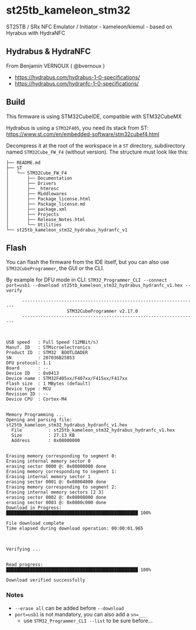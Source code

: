 # st25tb_kameleon_stm32

ST25TB / SRx NFC Emulator / Initiator - kameleon/kiemul - based on Hyrabus with HydraNFC

## Hydrabus & HydraNFC

From Benjamin VERNOUX ( @bvernoux )

- https://hydrabus.com/hydrabus-1-0-specifications/
- https://hydrabus.com/hydranfc-1-0-specifications/


## Build

This firmware is using STM32CubeIDE, compatible with STM32CubeMX

Hydrabus is using a `STM32F405`, you need its stack from ST: https://www.st.com/en/embedded-software/stm32cubef4.html

Decompress it at the root of the workspace in a `ST` directory, subdirectory named `STM32Cube_FW_F4` (without version). The structure must look like this:

```
├── README.md
├── ST
│   └── STM32Cube_FW_F4
│       ├── Documentation
│       ├── Drivers
│       ├── _htmresc
│       ├── Middlewares
│       ├── Package_license.html
│       ├── Package_license.md
│       ├── package.xml
│       ├── Projects
│       ├── Release_Notes.html
│       └── Utilities
└── st25tb_kameleon_stm32_hydrabus_hydranfc_v1
```

## Flash

You can flash the firmware from the IDE itself, but you can also use `STM32CubeProgrammer`, the GUI or the CLI.

By example for DFU mode in CLI: `STM32_Programmer_CLI --connect port=usb1 --download st25tb_kameleon_stm32_hydrabus_hydranfc_v1.hex --verify`

```
      -------------------------------------------------------------------
                       STM32CubeProgrammer v2.17.0
      -------------------------------------------------------------------



USB speed   : Full Speed (12MBit/s)
Manuf. ID   : STMicroelectronics
Product ID  : STM32  BOOTLOADER
SN          : 207036B25853
DFU protocol: 1.1
Board       : --
Device ID   : 0x0413
Device name : STM32F405xx/F407xx/F415xx/F417xx
Flash size  : 1 MBytes (default)
Device type : MCU
Revision ID : --
Device CPU  : Cortex-M4


Memory Programming ...
Opening and parsing file: st25tb_kameleon_stm32_hydrabus_hydranfc_v1.hex
  File          : st25tb_kameleon_stm32_hydrabus_hydranfc_v1.hex
  Size          : 27.13 KB
  Address       : 0x08000000


Erasing memory corresponding to segment 0:
Erasing internal memory sector 0
erasing sector 0000 @: 0x08000000 done
Erasing memory corresponding to segment 1:
Erasing internal memory sector 1
erasing sector 0001 @: 0x08004000 done
Erasing memory corresponding to segment 2:
Erasing internal memory sectors [2 3]
erasing sector 0002 @: 0x08008000 done
erasing sector 0003 @: 0x0800c000 done
Download in Progress:
██████████████████████████████████████████████████ 100%

File download complete
Time elapsed during download operation: 00:00:01.965



Verifying ...


Read progress:
██████████████████████████████████████████████████ 100%

Download verified successfully
```

### Notes

- `--erase all` can be added before `--download`
- `port=usb1` is not mandatory, you can also add a `sn=___`
  - use `STM32_Programmer_CLI --list` to be sure before...